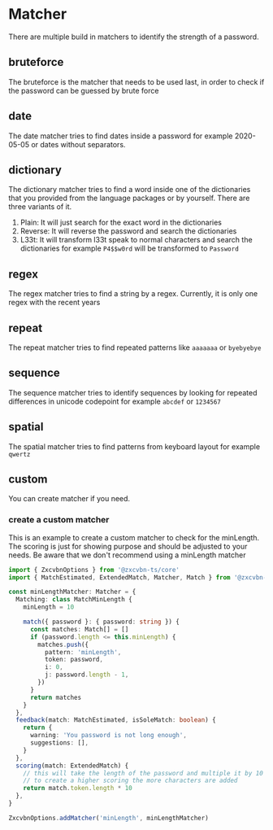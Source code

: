 # Matcher

There are multiple build in matchers to identify the strength of a password.

## bruteforce
The bruteforce is the matcher that needs to be used last, in order to check if the password can be guessed by brute force

## date
The date matcher tries to find dates inside a password for example 2020-05-05 or dates without separators.

## dictionary
The dictionary matcher tries to find a word inside one of the dictionaries that you provided from the language packages or by yourself.
There are three variants of it.
1. Plain: It will just search for the exact word in the dictionaries
2. Reverse: It will reverse the password and search the dictionaries
3. L33t: It will transform l33t speak to normal characters and search the dictionaries for example `P4$$w0rd` will be transformed to `Password`

## regex
The regex matcher tries to find a string by a regex. Currently, it is only one regex with the recent years

## repeat
The repeat matcher tries to find repeated patterns like `aaaaaaa` or `byebyebye`

## sequence
The sequence matcher tries to identify sequences by looking for repeated differences in unicode codepoint for example `abcdef` or `1234567`

## spatial
The spatial matcher tries to find patterns from keyboard layout for example `qwertz`

## custom 
You can create matcher if you need.

### create a custom matcher
This is an example to create a custom matcher to check for the minLength. The scoring is just for showing purpose and should be adjusted to your needs. 
Be aware that we don't recommend using a minLength matcher

```ts
import { ZxcvbnOptions } from '@zxcvbn-ts/core'
import { MatchEstimated, ExtendedMatch, Matcher, Match } from '@zxcvbn-ts/core/dist/types'

const minLengthMatcher: Matcher = {
  Matching: class MatchMinLength {
    minLength = 10

    match({ password }: { password: string }) {
      const matches: Match[] = []
      if (password.length <= this.minLength) {
        matches.push({
          pattern: 'minLength',
          token: password,
          i: 0,
          j: password.length - 1,
        })
      }
      return matches
    }
  },
  feedback(match: MatchEstimated, isSoleMatch: boolean) {
    return {
      warning: 'You password is not long enough',
      suggestions: [],
    }
  },
  scoring(match: ExtendedMatch) {
    // this will take the length of the password and multiple it by 10 
    // to create a higher scoring the more characters are added
    return match.token.length * 10
  },
}

ZxcvbnOptions.addMatcher('minLength', minLengthMatcher)
```
